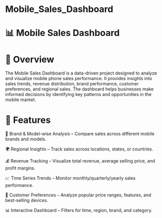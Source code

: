 # Mobile_Sales_Dashboard

# 📊 Mobile Sales Dashboard

# 📌 Overview

The Mobile Sales Dashboard is a data-driven project designed to analyze and visualize mobile phone sales performance. It provides insights into sales trends, revenue distribution, brand performance, customer preferences, and regional sales. The dashboard helps businesses make informed decisions by identifying key patterns and opportunities in the mobile market.

# 🎯 Features

📱 Brand & Model-wise Analysis – Compare sales across different mobile brands and models.

🌍 Regional Insights – Track sales across locations, states, or countries.

💰 Revenue Tracking – Visualize total revenue, average selling price, and profit margins.

📈 Time Series Trends – Monitor monthly/quarterly/yearly sales performance.

🛒 Customer Preferences – Analyze popular price ranges, features, and best-selling devices.

📊 Interactive Dashboard – Filters for time, region, brand, and category.
